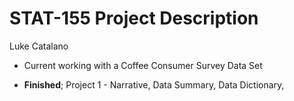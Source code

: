 # STAT-155 Project Description
Luke Catalano

-   Current working with a Coffee Consumer Survey Data Set

-   **Finished**; Project 1 - Narrative, Data Summary, Data Dictionary,
